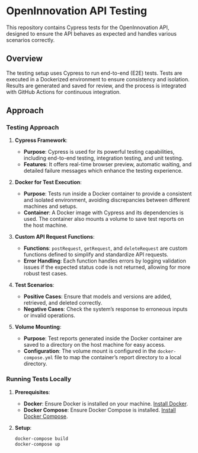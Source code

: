 # OpenInnovation API Testing

This repository contains Cypress tests for the OpenInnovation API, designed to ensure the API behaves as expected and handles various scenarios correctly.

## Overview

The testing setup uses Cypress to run end-to-end (E2E) tests. Tests are executed in a Dockerized environment to ensure consistency and isolation. Results are generated and saved for review, and the process is integrated with GitHub Actions for continuous integration.

## Approach

### Testing Approach

1. **Cypress Framework**:
   - **Purpose**: Cypress is used for its powerful testing capabilities, including end-to-end testing, integration testing, and unit testing.
   - **Features**: It offers real-time browser preview, automatic waiting, and detailed failure messages which enhance the testing experience.

2. **Docker for Test Execution**:
   - **Purpose**: Tests run inside a Docker container to provide a consistent and isolated environment, avoiding discrepancies between different machines and setups.
   - **Container**: A Docker image with Cypress and its dependencies is used. The container also mounts a volume to save test reports on the host machine.

3. **Custom API Request Functions**:
   - **Functions**: `postRequest`, `getRequest`, and `deleteRequest` are custom functions defined to simplify and standardize API requests.
   - **Error Handling**: Each function handles errors by logging validation issues if the expected status code is not returned, allowing for more robust test cases.

4. **Test Scenarios**:
   - **Positive Cases**: Ensure that models and versions are added, retrieved, and deleted correctly.
   - **Negative Cases**: Check the system’s response to erroneous inputs or invalid operations.

5. **Volume Mounting**:
   - **Purpose**: Test reports generated inside the Docker container are saved to a directory on the host machine for easy access.
   - **Configuration**: The volume mount is configured in the `docker-compose.yml` file to map the container’s report directory to a local directory.

### Running Tests Locally

1. **Prerequisites**:
   - **Docker**: Ensure Docker is installed on your machine. [Install Docker](https://docs.docker.com/get-docker/).
   - **Docker Compose**: Ensure Docker Compose is installed. [Install Docker Compose](https://docs.docker.com/compose/install/).

2. **Setup**:
   ```bash
   docker-compose build
   docker-compose up
